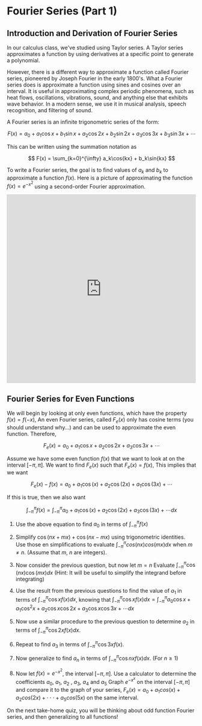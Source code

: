 # Fourier Series (Part 1)
## Introduction and Derivation of Fourier Series

In our calculus class, we've studied using Taylor series. A Taylor series approximates a function by using derivatives at a specific point to generate a polynomial.

However, there is a different way to approximate a function called Fourier series, pioneered by Joseph Fourier in the early 1800's. What a Fourier series does is approximate a function using sines and cosines over an interval. It is useful in approximating complex periodic phenomena, such as heat flows, oscillations, vibrations, sound, and anything else that exhibits wave behavior. In a modern sense, we use it in musical analysis, speech recognition, and filtering of sound.

A Fourier series is an infinite trigonometric series of the form:

$$
F(x) = a_0 + a_1\cos{x} + b_1\sin{x} + a_2\cos{2x} + b_2\sin{2x} + a_3\cos{3x} + b_3\sin{3x} + \cdots
$$

This can be written using the summation notation as

$$
F(x) = \sum_{k=0}^{\infty} a_k\cos{kx} + b_k\sin{kx}
$$

To write a Fourier series, the goal is to find values of $a_{k}$ and $b_{k}$ to approximate a function $f(x)$.
Here is a picture of approximating the function $f(x)=e^{-x^{2}}$ using a second-order Fourier approximation.

<iframe src="https://www.desmos.com/calculator/g9x9aptg8n?embed" width="500" height="500" style="border: 1px solid #ccc" frameborder=0></iframe>

## Fourier Series for Even Functions

We will begin by looking at only even functions, which have the property $f(x)=f(-x)$, An even Fourier series, called $F_{e}(x)$ only has cosine terms (you should understand why...) and can be used to approximate the even function. Therefore,

$$
F_{e}(x) = a_0 + a_1\cos{x} + a_2\cos{2x} + a_3\cos{3x} + \cdots
$$

Assume we have some even function $f(x)$ that we want to look at on the interval $[-\pi,\pi]$. We want to find $F_{e}(x)$ such that $F_{e}(x)=f(x)$, This implies that we want

$$
F_e(x)-f(x)=a_{0}+a_{1}\cos(x)+a_{2}\cos(2x)+a_{1}\cos(3x)+\cdots
$$

If this is true, then we also want 

$$
\int_{-\pi}^{\pi}f(x)=\int_{-\pi}^{\pi}a_{0}+a_{1}\cos(x)+a_{2}\cos(2x)+a_{3}\cos(3x)+\cdots dx
$$

1. Use the above equation to find $a_{0}$ in terms of $\int_{-\pi}^{\pi}f(x)$

2. Simplify $\cos(nx+mx)+\cos(nx-mx)$ using trigonometric identities. Use those en simplifications to evaluate $\int_{-\pi}^{\pi}cos(nx)cos(mx)dx$ when $m\ne n$. (Assume that $m$, $n$ are integers).

3. Now consider the previous question, but now let $m=n$ Evaluate $\int_{-\pi}^{\pi}\cos(nx)\cos(mx)dx$ (Hint: It will be useful to simplify the integrand before integrating)

4. Use the result from the previous questions to find the value of $a_{1}$ in terms of $\int_{-\pi}^{\pi}\cos{x}f(x)dx$, knowing that $\int_{-\pi}^{\pi}\cos{x}f(x)dx=\int_{-\pi}^{\pi}a_{0}\cos{x}+a_{1}\cos^{2}{x}+a_{2}\cos{x}\cos{2x}+a_{3}\cos{x}\cos{3x}+\cdots dx$

5. Now use a similar procedure to the previous question to determine $a_{2}$ in terms of $\int_{-\pi}^{\pi}\cos{2x}f(x)dx.$

6. Repeat to find $a_{3}$ in terms of $\int_{-\pi}^{\pi}\cos{3x}f(x)$.

7. Now generalize to find $a_{n}$ in terms of $\int_{-\pi}^{\pi}\cos{nx}f(x)dx$. (For $n\ge 1$)

8. Now let $f(x)=e^{-x^{2}}$, the interval $[-\pi,\pi]$. Use a calculator to determine the coefficients $a_{0}$, $a_{1}$, $a_{2}$ , $a_{3}$, $a_{4}$ and $a_{5}$ Graph $e^{-x^{x}}$ on the interval $[-\pi,\pi]$ and compare it to the graph of your series, $F_{e}(x)=a_{0}+a_{1}cos(x)+a_{2}cos(2x)+\cdot\cdot\cdot+a_{5}cos(5x)$ on the same interval.

On the next take-home quiz, you will be thinking about odd function Fourier series, and then generalizing to all functions!
